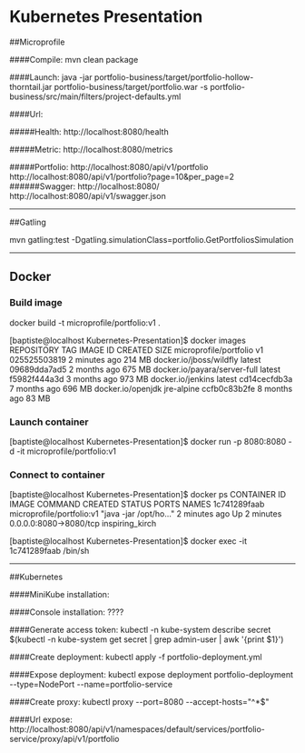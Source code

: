 # Kubernetes Presentation

##Microprofile

####Compile: 
mvn clean package

####Launch:
java -jar portfolio-business/target/portfolio-hollow-thorntail.jar portfolio-business/target/portfolio.war -s portfolio-business/src/main/filters/project-defaults.yml

####Url:  

#####Health:
http://localhost:8080/health

#####Metric:
http://localhost:8080/metrics

#####Portfolio:
http://localhost:8080/api/v1/portfolio  
http://localhost:8080/api/v1/portfolio?page=10&per_page=2  
######Swagger:
http://localhost:8080/  
http://localhost:8080/api/v1/swagger.json





_____________________________________________
##Gatling

mvn gatling:test -Dgatling.simulationClass=portfolio.GetPortfoliosSimulation

_____________________________________
## Docker

### Build image
docker build -t microprofile/portfolio:v1 .

[baptiste@localhost Kubernetes-Presentation]$ docker images
REPOSITORY                     TAG                 IMAGE ID            CREATED             SIZE
microprofile/portfolio         v1                  025525503819        2 minutes ago       214 MB
docker.io/jboss/wildfly        latest              09689dda7ad5        2 months ago        675 MB
docker.io/payara/server-full   latest              f5982f444a3d        3 months ago        973 MB
docker.io/jenkins              latest              cd14cecfdb3a        7 months ago        696 MB
docker.io/openjdk              jre-alpine          ccfb0c83b2fe        8 months ago        83 MB


### Launch container
[baptiste@localhost Kubernetes-Presentation]$ docker run -p 8080:8080 -d -it microprofile/portfolio:v1

### Connect to container
[baptiste@localhost Kubernetes-Presentation]$ docker ps
CONTAINER ID        IMAGE                       COMMAND                  CREATED             STATUS              PORTS                    NAMES
1c741289faab        microprofile/portfolio:v1   "java -jar /opt/ho..."   2 minutes ago       Up 2 minutes        0.0.0.0:8080->8080/tcp   inspiring_kirch

[baptiste@localhost Kubernetes-Presentation]$ docker exec -it 1c741289faab /bin/sh

_______________________________________________
##Kubernetes

####MiniKube installation: 

####Console installation:
????

####Generate access token: 
kubectl -n kube-system describe secret $(kubectl -n kube-system get secret | grep admin-user | awk '{print $1}')

####Create deployment:
kubectl apply -f portfolio-deployment.yml  

####Expose deployment:
kubectl expose deployment  portfolio-deployment --type=NodePort --name=portfolio-service

####Create proxy:
kubectl proxy --port=8080 --accept-hosts="^*$"

####Url expose:
http://localhost:8080/api/v1/namespaces/default/services/portfolio-service/proxy/api/v1/portfolio

